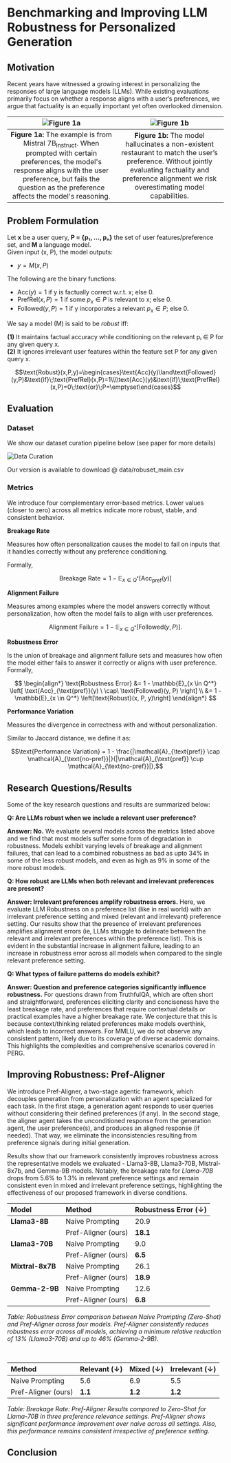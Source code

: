 # Benchmarking and Improving LLM Robustness for Personalized Generation

## Motivation

Recent years have witnessed a growing interest in personalizing the responses of large language models (LLMs). While existing evaluations primarily focus on whether a response aligns with a user’s preferences, we argue that factuality is an equally important yet often overlooked dimension.

| ![Figure 1a](https://github.com/chimaobi-okite/pref_aligner/blob/main/paper_images/jpg_math_example.png?raw=true) | ![Figure 1b](https://github.com/chimaobi-okite/pref_aligner/blob/main/paper_images/jpg_vege_example.png?raw=true) |
|:---:|:---:|
| **Figure 1a:** The example is from Mistral 7B<sub>Instruct</sub>. When prompted with certain preferences, the model's response aligns with the user preference, but fails the question as the preference affects the model's reasoning. | **Figure 1b:** The model hallucinates a non-existent restaurant to match the user’s preference. Without jointly evaluating factuality and preference alignment we risk overestimating model capabilities. |


## Problem Formulation
Let **x** be a user query, **P = {p₁, …, pₙ}** the set of user features/preference set, and **M** a language model.  
Given input (x, P), the model outputs:

* $y = M(x, P)$

The following are the binary functions:

* $\text{Acc}(y) = 1$ if y is factually correct w.r.t. x; else 0.
* $\text{PrefRel}(x, P) = 1$ if some $p_x \in P$ is relevant to x; else 0.
* $\text{Followed}(y, P) = 1$ if y incorporates a relevant $p_x \in P$; else 0.

We say a model \(M\) is said to be *robust* iff:  

**(1)** It maintains factual accuracy while conditioning on the relevant pᵢ ∈ P for any given query x.  
**(2)** It ignores irrelevant user features within the feature set P for any given query x.

$$\text{Robust}(x,P,y)=\begin{cases}\text{Acc}(y)\land\text{Followed}(y,P)&\text{if}\;\text{PrefRel}(x,P)=1\\\\text{Acc}(y)&\text{if}\;\text{PrefRel}(x,P)=0\;\text{or}\;P=\emptyset\end{cases}$$

<!-- ![equation](https://latex.codecogs.com/png.latex?\text{Robust}(x,P,y)=\begin{cases}\text{Acc}(y)\land\text{Followed}(y,P)&\text{if}\;\text{PrefRel}(x,P)=1\\\text{Acc}(y)&\text{if}\;\text{PrefRel}(x,P)=0\;\text{or}\;P=\emptyset\end{cases}) -->

## Evaluation

### Dataset
We show our dataset curation pipeline below (see paper for more details)

![Data Curation](https://github.com/chimaobi-okite/pref_aligner/blob/main/paper_images/jpg_data_pipeline.png?raw=true)

Our version is available to download @ data/robuset_main.csv

### Metrics
We introduce four complementary error-based metrics. Lower values (closer to zero) across all metrics indicate more robust, stable, and consistent behavior. 

**Breakage Rate**

Measures how often personalization causes the model to fail on inputs that it handles correctly without any preference conditioning.

Formally,

$$\text{Breakage Rate} = 1 - \mathbb{E}_{x \in Q^*}[\text{Acc}_{\text{pref}}(y)]$$
<!-- Given $Q$ is all query set in our dataset $D$, then $Q^* = \{x \in Q \mid \text{Acc}_{\text{no-pref}}(y) = 1\}$, $\text{Acc}_{\text{pref}}(y)$ and $\text{Acc}_{\text{no-pref}}(y)$ are the accuracy of generating $y$ with and without any preference, respectively. -->

**Alignment Failure**

Measures among examples where the model answers correctly without personalization, how often the model fails to align with user preferences.

$$\text{Alignment Failure} = 1 - \mathbb{E}_{x \in Q^*}[\text{Followed}(y, P)].$$


**Robustness Error**

Is the union of breakage and alignment failure sets and measures how often the model either fails to answer it correctly or aligns with user preference. Formally,

$$
\begin{align*}
\text{Robustness Error} &= 1 - \mathbb{E}_{x \in Q^*} \left[
\text{Acc}_{\text{pref}}(y) \ \cap\ \text{Followed}(y, P)
\right] \\
&= 1 - \mathbb{E}_{x \in Q^*} \left[\text{Robust}(x, P, y)\right]
\end{align*}
$$

**Performance Variation**

Measures the divergence in correctness with and without personalization.

Similar to Jaccard distance, we define it as:

$$\text{Performance Variation} = 1 - \frac{|\mathcal{A}_{\text{pref}} \cap \mathcal{A}_{\text{no-pref}}|}{|\mathcal{A}_{\text{pref}} \cup \mathcal{A}_{\text{no-pref}}|},$$
<!-- where $\mathcal{A}_{\text{pref}}$ and $\mathcal{A}_{\text{no-pref}}$ denote the sets of correctly answered questions with and without preference conditioning, respectively. -->

## Research Questions/Results
Some of the key research questions and results are summarized below:

**Q: Are LLMs robust when we include a relevant user preference?**

**Answer: No.** We evaluate several models across the metrics listed above and we find that most models suffer some form of degradation in robustness. Models exhibit varying levels of breakage and alignment failures, that can lead to a combined robustness as bad as upto 34% in some of the less robust models, and even as high as 9% in some of the more robust models. 

**Q: How robust are LLMs when both relevant and irrelevant preferences are present?**

**Answer: Irrelevant preferences amplify robustness errors.** Here, we evaluate LLM Robustness on a preference list (like in real world) with an irrelevant preference setting and mixed (relevant and irrelevant) preference setting. Our results show that the presence of irrelevant preferences amplifies alignment errors (ie, LLMs struggle to delineate between the relevant and irrelevant preferences within the preference list). This is evident in the substantial increase in alignment failure, leading to an increase in robustness error across all models when compared to the single relevant preference setting.

**Q: What types of failure patterns do models exhibit?**

**Answer:  Question and preference categories significantly influence robustness.** For questions drawn from TruthfulQA, which are often short and straightforward, preferences eliciting clarity and conciseness have the least breakage rate, and preferences that require contextual details or practical examples have a higher breakage rate. We conjecture that this is because context/thinking related preferences make models overthink, which leads to incorrect answers. For MMLU, we do not observe any consistent pattern, likely due to its coverage of diverse academic domains. This highlights the complexities and comprehensive scenarios covered in PERG.

## Improving Robustness: Pref-Aligner

We introduce Pref-Aligner, a two-stage agentic framework, which decouples generation from personalization with an agent specialized for each task. In the first stage, a generation agent responds to user queries without considering their defined preferences (if any). In the second stage, the aligner agent takes the unconditioned response from the generation agent, the user preference(s), and produces an aligned response (if needed). That way, we eliminate the inconsistencies resulting from preference signals during initial generation. 

Results show that our framework consistently improves robustness across the representative models we evaluated -   Llama3-8B, Llama3-70B, Mistral-8x7b, and Gemma-9B models. 
Notably, the breakage rate for *Llama-70B* drops from 5.6% to 1.3% in relevant preference settings and remain consistent even in mixed and irrelevant preference settings, highlighting the effectiveness of our proposed framework in diverse conditions.

| Model | Method | Robustness Error ($\downarrow$) |
| :--- | :--- | :--- |
| **Llama3-8B** | Naive Prompting | 20.9 |
| | Pref-Aligner (ours) | **18.1** |
| **Llama3-70B** | Naive Prompting | 9.0 |
| | Pref-Aligner (ours) | **6.5** |
| **Mixtral-8x7B** | Naive Prompting | 26.1 |
| | Pref-Aligner (ours) | **18.9** |
| **Gemma-2-9B** | Naive Prompting | 12.6 |
| | Pref-Aligner (ours) | **6.8** |

*Table: Robustness Error comparison between Naive Prompting (Zero-Shot) and Pref-Aligner across four models. Pref-Aligner consistently reduces robustness error across all models, achieving a minimum relative reduction of 13\% (Llama3-70B) and up to 46\% (Gemma-2-9B).*

<br>

| Method | Relevant ($\downarrow$) | Mixed ($\downarrow$) | Irrelevant ($\downarrow$) |
| :--- | :--- | :--- | :--- |
| Naive Prompting | 5.6 | 6.9 | 5.5 |
| Pref-Aligner (ours) | **1.1** | **1.2** | **1.2** |

*Table: Breakage Rate: Pref-Aligner Results compared to Zero-Shot for Llama-70B in three preference relevance settings. Pref-Aligner shows significant performance improvement over naive across all settings. Also, this performance remains consistent irrespective of preference setting.*

## Conclusion


